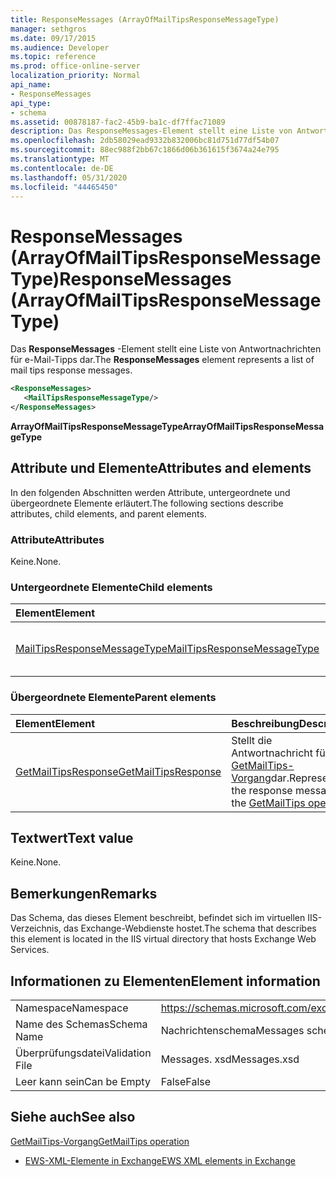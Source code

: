 ```yaml
---
title: ResponseMessages (ArrayOfMailTipsResponseMessageType)
manager: sethgros
ms.date: 09/17/2015
ms.audience: Developer
ms.topic: reference
ms.prod: office-online-server
localization_priority: Normal
api_name:
- ResponseMessages
api_type:
- schema
ms.assetid: 00878187-fac2-45b9-ba1c-df7ffac71089
description: Das ResponseMessages-Element stellt eine Liste von Antwortnachrichten für e-Mail-Tipps dar.
ms.openlocfilehash: 2db58029ead9332b832006bc81d751d77df54b07
ms.sourcegitcommit: 88ec988f2bb67c1866d06b361615f3674a24e795
ms.translationtype: MT
ms.contentlocale: de-DE
ms.lasthandoff: 05/31/2020
ms.locfileid: "44465450"
---
```

# <a name="responsemessages-arrayofmailtipsresponsemessagetype"></a><span data-ttu-id="9c241-103">ResponseMessages (ArrayOfMailTipsResponseMessageType)</span><span class="sxs-lookup"><span data-stu-id="9c241-103">ResponseMessages (ArrayOfMailTipsResponseMessageType)</span></span>

<span data-ttu-id="9c241-104">Das **ResponseMessages** -Element stellt eine Liste von Antwortnachrichten für e-Mail-Tipps dar.</span><span class="sxs-lookup"><span data-stu-id="9c241-104">The **ResponseMessages** element represents a list of mail tips response messages.</span></span> 
  
```XML
<ResponseMessages>
   <MailTipsResponseMessageType/>
</ResponseMessages>
```

 <span data-ttu-id="9c241-105">**ArrayOfMailTipsResponseMessageType**</span><span class="sxs-lookup"><span data-stu-id="9c241-105">**ArrayOfMailTipsResponseMessageType**</span></span>
## <a name="attributes-and-elements"></a><span data-ttu-id="9c241-106">Attribute und Elemente</span><span class="sxs-lookup"><span data-stu-id="9c241-106">Attributes and elements</span></span>

<span data-ttu-id="9c241-107">In den folgenden Abschnitten werden Attribute, untergeordnete und übergeordnete Elemente erläutert.</span><span class="sxs-lookup"><span data-stu-id="9c241-107">The following sections describe attributes, child elements, and parent elements.</span></span>
  
### <a name="attributes"></a><span data-ttu-id="9c241-108">Attribute</span><span class="sxs-lookup"><span data-stu-id="9c241-108">Attributes</span></span>

<span data-ttu-id="9c241-109">Keine.</span><span class="sxs-lookup"><span data-stu-id="9c241-109">None.</span></span>
  
### <a name="child-elements"></a><span data-ttu-id="9c241-110">Untergeordnete Elemente</span><span class="sxs-lookup"><span data-stu-id="9c241-110">Child elements</span></span>

|<span data-ttu-id="9c241-111">**Element**</span><span class="sxs-lookup"><span data-stu-id="9c241-111">**Element**</span></span>|<span data-ttu-id="9c241-112">**Beschreibung**</span><span class="sxs-lookup"><span data-stu-id="9c241-112">**Description**</span></span>|
|:-----|:-----|
|[<span data-ttu-id="9c241-113">MailTipsResponseMessageType</span><span class="sxs-lookup"><span data-stu-id="9c241-113">MailTipsResponseMessageType</span></span>](mailtipsresponsemessagetype.md) <br/> |<span data-ttu-id="9c241-114">Stellt Einstellungen für e-Mail-Tipps dar.</span><span class="sxs-lookup"><span data-stu-id="9c241-114">Represents mail tips settings.</span></span>  <br/> |
   
### <a name="parent-elements"></a><span data-ttu-id="9c241-115">Übergeordnete Elemente</span><span class="sxs-lookup"><span data-stu-id="9c241-115">Parent elements</span></span>

|<span data-ttu-id="9c241-116">**Element**</span><span class="sxs-lookup"><span data-stu-id="9c241-116">**Element**</span></span>|<span data-ttu-id="9c241-117">**Beschreibung**</span><span class="sxs-lookup"><span data-stu-id="9c241-117">**Description**</span></span>|
|:-----|:-----|
|[<span data-ttu-id="9c241-118">GetMailTipsResponse</span><span class="sxs-lookup"><span data-stu-id="9c241-118">GetMailTipsResponse</span></span>](getmailtipsresponse.md) <br/> |<span data-ttu-id="9c241-119">Stellt die Antwortnachricht für den [GetMailTips-Vorgang](getmailtips-operation.md)dar.</span><span class="sxs-lookup"><span data-stu-id="9c241-119">Represents the response message for the [GetMailTips operation](getmailtips-operation.md).</span></span>  <br/> |
   
## <a name="text-value"></a><span data-ttu-id="9c241-120">Textwert</span><span class="sxs-lookup"><span data-stu-id="9c241-120">Text value</span></span>

<span data-ttu-id="9c241-121">Keine.</span><span class="sxs-lookup"><span data-stu-id="9c241-121">None.</span></span>
  
## <a name="remarks"></a><span data-ttu-id="9c241-122">Bemerkungen</span><span class="sxs-lookup"><span data-stu-id="9c241-122">Remarks</span></span>

<span data-ttu-id="9c241-123">Das Schema, das dieses Element beschreibt, befindet sich im virtuellen IIS-Verzeichnis, das Exchange-Webdienste hostet.</span><span class="sxs-lookup"><span data-stu-id="9c241-123">The schema that describes this element is located in the IIS virtual directory that hosts Exchange Web Services.</span></span>
  
## <a name="element-information"></a><span data-ttu-id="9c241-124">Informationen zu Elementen</span><span class="sxs-lookup"><span data-stu-id="9c241-124">Element information</span></span>

|||
|:-----|:-----|
|<span data-ttu-id="9c241-125">Namespace</span><span class="sxs-lookup"><span data-stu-id="9c241-125">Namespace</span></span>  <br/> |https://schemas.microsoft.com/exchange/services/2006/messages  <br/> |
|<span data-ttu-id="9c241-126">Name des Schemas</span><span class="sxs-lookup"><span data-stu-id="9c241-126">Schema Name</span></span>  <br/> |<span data-ttu-id="9c241-127">Nachrichtenschema</span><span class="sxs-lookup"><span data-stu-id="9c241-127">Messages schema</span></span>  <br/> |
|<span data-ttu-id="9c241-128">Überprüfungsdatei</span><span class="sxs-lookup"><span data-stu-id="9c241-128">Validation File</span></span>  <br/> |<span data-ttu-id="9c241-129">Messages. xsd</span><span class="sxs-lookup"><span data-stu-id="9c241-129">Messages.xsd</span></span>  <br/> |
|<span data-ttu-id="9c241-130">Leer kann sein</span><span class="sxs-lookup"><span data-stu-id="9c241-130">Can be Empty</span></span>  <br/> |<span data-ttu-id="9c241-131">False</span><span class="sxs-lookup"><span data-stu-id="9c241-131">False</span></span>  <br/> |
   
## <a name="see-also"></a><span data-ttu-id="9c241-132">Siehe auch</span><span class="sxs-lookup"><span data-stu-id="9c241-132">See also</span></span>



[<span data-ttu-id="9c241-133">GetMailTips-Vorgang</span><span class="sxs-lookup"><span data-stu-id="9c241-133">GetMailTips operation</span></span>](getmailtips-operation.md)


- [<span data-ttu-id="9c241-134">EWS-XML-Elemente in Exchange</span><span class="sxs-lookup"><span data-stu-id="9c241-134">EWS XML elements in Exchange</span></span>](ews-xml-elements-in-exchange.md)

